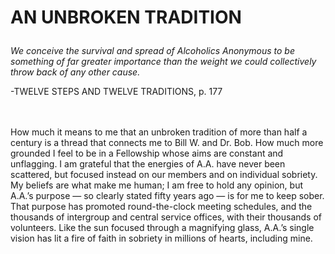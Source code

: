 # <p class='center'>AN UNBROKEN TRADITION</p>

<em>We conceive the survival and spread of Alcoholics Anonymous to be something of far greater importance than the weight we could collectively throw back of any other cause.</em>
<br/>
<p class='right'>-TWELVE STEPS AND TWELVE TRADITIONS, p. 177</p>

<br><br>
How much it means to me that an unbroken tradition of more than half a century is a thread that connects me to Bill W. and Dr. Bob. How much more grounded I feel to be in a Fellowship whose aims are constant and unflagging. I am grateful that the energies of A.A. have never been scattered, but focused instead on our members and on individual sobriety. My beliefs are what make me human; I am free to hold any opinion, but A.A.’s purpose — so clearly stated fifty years ago — is for me to keep sober. That purpose has promoted round-the-clock meeting schedules, and the thousands of intergroup and central service offices, with their thousands of volunteers. Like the sun focused through a magnifying glass, A.A.’s single vision has lit a fire of faith in sobriety in millions of hearts, including mine.

